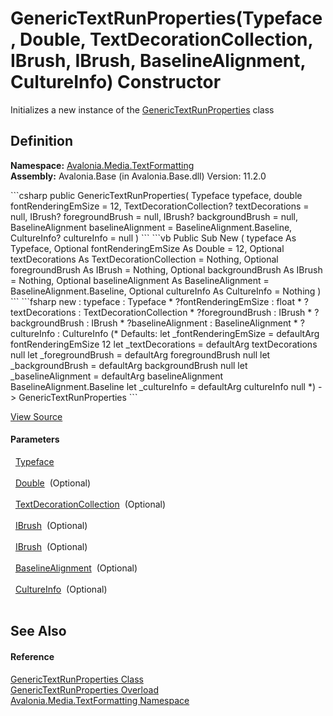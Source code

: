 # GenericTextRunProperties(Typeface, Double, TextDecorationCollection, IBrush, IBrush, BaselineAlignment, CultureInfo) Constructor


Initializes a new instance of the <a href="T_Avalonia_Media_TextFormatting_GenericTextRunProperties">GenericTextRunProperties</a> class



## Definition
**Namespace:** <a href="N_Avalonia_Media_TextFormatting">Avalonia.Media.TextFormatting</a>  
**Assembly:** Avalonia.Base (in Avalonia.Base.dll) Version: 11.2.0

<Tabs groupId="api-code-preview">
<TabItem value="csharp" label="C#">
```csharp
public GenericTextRunProperties(
	Typeface typeface,
	double fontRenderingEmSize = 12,
	TextDecorationCollection? textDecorations = null,
	IBrush? foregroundBrush = null,
	IBrush? backgroundBrush = null,
	BaselineAlignment baselineAlignment = BaselineAlignment.Baseline,
	CultureInfo? cultureInfo = null
)
```
</TabItem>
<TabItem value="vb" label="VB">
```vb
Public Sub New ( 
	typeface As Typeface,
	Optional fontRenderingEmSize As Double = 12,
	Optional textDecorations As TextDecorationCollection = Nothing,
	Optional foregroundBrush As IBrush = Nothing,
	Optional backgroundBrush As IBrush = Nothing,
	Optional baselineAlignment As BaselineAlignment = BaselineAlignment.Baseline,
	Optional cultureInfo As CultureInfo = Nothing
)
```
</TabItem>
<TabItem value="fsharp" label="F#">
```fsharp
new : 
        typeface : Typeface * 
        ?fontRenderingEmSize : float * 
        ?textDecorations : TextDecorationCollection * 
        ?foregroundBrush : IBrush * 
        ?backgroundBrush : IBrush * 
        ?baselineAlignment : BaselineAlignment * 
        ?cultureInfo : CultureInfo 
(* Defaults:
        let _fontRenderingEmSize = defaultArg fontRenderingEmSize 12
        let _textDecorations = defaultArg textDecorations null
        let _foregroundBrush = defaultArg foregroundBrush null
        let _backgroundBrush = defaultArg backgroundBrush null
        let _baselineAlignment = defaultArg baselineAlignment BaselineAlignment.Baseline
        let _cultureInfo = defaultArg cultureInfo null
*)
-> GenericTextRunProperties
```
</TabItem>
</Tabs>



<a href="https://github.com/AvaloniaUI/Avalonia/tree/master/src/Avalonia.Base/Media/TextFormatting/GenericTextRunProperties.cs#L19" title="View the source code">View Source</a>



#### Parameters
<dl><dt>  <a href="T_Avalonia_Media_Typeface">Typeface</a></dt><dd> </dd><dt>  <a href="https://learn.microsoft.com/dotnet/api/system.double" target="_blank" rel="noopener noreferrer">Double</a>  (Optional)</dt><dd> </dd><dt>  <a href="T_Avalonia_Media_TextDecorationCollection">TextDecorationCollection</a>  (Optional)</dt><dd> </dd><dt>  <a href="T_Avalonia_Media_IBrush">IBrush</a>  (Optional)</dt><dd> </dd><dt>  <a href="T_Avalonia_Media_IBrush">IBrush</a>  (Optional)</dt><dd> </dd><dt>  <a href="T_Avalonia_Media_BaselineAlignment">BaselineAlignment</a>  (Optional)</dt><dd> </dd><dt>  <a href="https://learn.microsoft.com/dotnet/api/system.globalization.cultureinfo" target="_blank" rel="noopener noreferrer">CultureInfo</a>  (Optional)</dt><dd> </dd></dl>

## See Also


#### Reference
<a href="T_Avalonia_Media_TextFormatting_GenericTextRunProperties">GenericTextRunProperties Class</a>  
<a href="Overload_Avalonia_Media_TextFormatting_GenericTextRunProperties__ctor">GenericTextRunProperties Overload</a>  
<a href="N_Avalonia_Media_TextFormatting">Avalonia.Media.TextFormatting Namespace</a>  

